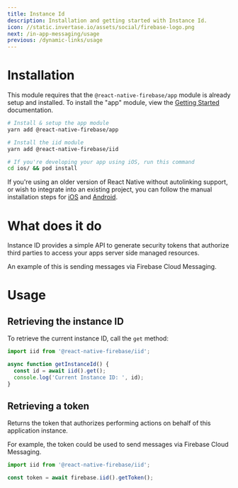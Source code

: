 ```yaml
---
title: Instance Id
description: Installation and getting started with Instance Id.
icon: //static.invertase.io/assets/social/firebase-logo.png
next: /in-app-messaging/usage
previous: /dynamic-links/usage
---
```


# Installation

This module requires that the `@react-native-firebase/app` module is already setup and installed. To install the "app" module, view the
[Getting Started](/) documentation.

```bash
# Install & setup the app module
yarn add @react-native-firebase/app

# Install the iid module
yarn add @react-native-firebase/iid

# If you're developing your app using iOS, run this command
cd ios/ && pod install
```

If you're using an older version of React Native without autolinking support, or wish to integrate into an existing project,
you can follow the manual installation steps for [iOS](/iid/usage/installation/ios) and [Android](/iid/usage/installation/android).

# What does it do

Instance ID provides a simple API to generate security tokens that authorize third parties to access your apps server side 
managed resources. 

An example of this is sending messages via Firebase Cloud Messaging.

# Usage

## Retrieving the instance ID

To retrieve the current instance ID, call the `get` method:

```js
import iid from '@react-native-firebase/iid';

async function getInstanceId() {
  const id = await iid().get();
  console.log('Current Instance ID: ', id);
}
```

## Retrieving a token 

Returns the token that authorizes performing actions on behalf of this application instance.

For example, the token could be used to send messages via Firebase Cloud Messaging.

```js
import iid from '@react-native-firebase/iid';

const token = await firebase.iid().getToken();
```
